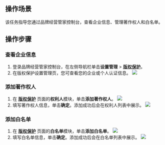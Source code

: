 ## 操作场景
该任务指导您通过品牌经营管家控制台，查看企业信息、管理著作权人和白名单。

##  操作步骤

### 查看企业信息
1. 登录品牌经营管家控制台，在左侧导航栏单击**设置管理** > [**版权保护**](https://console.cloud.tencent.com/bma/setting-copyright)。
2. 在版权保护设置管理页，您可查看您的企业或个人认证信息。
![](https://qcloudimg.tencent-cloud.cn/raw/c4a584671bc1c4e4af054aa9c402e78c.png)


### 添加著作权人
1. 在 [**版权保护**](https://console.cloud.tencent.com/bma/setting-copyright) 页面的**权利人**模块，单击**添加著作权人**。
![](https://qcloudimg.tencent-cloud.cn/raw/75af347030a3537d936d55ce1e42e840.png)
2. 填写著作权人信息，单击**确定**。添加成功后会在权利人列表中展示。
![](https://qcloudimg.tencent-cloud.cn/raw/ddd69f97d623699bac069b25d156824d.png)


### 添加白名单
1. 在 [**版权保护**](https://console.cloud.tencent.com/bma/setting-copyright) 页面的**白名单**模块，单击**添加白名单**。
![](https://qcloudimg.tencent-cloud.cn/raw/90634078d059deb6f96e910fc3bda6b3.png)
2. 填写白名单信息，单击**确定**。添加成功后会在白名单列表中展示。
![](https://qcloudimg.tencent-cloud.cn/raw/70b1ee363c35f9c24c179519128cbc5e.png)
